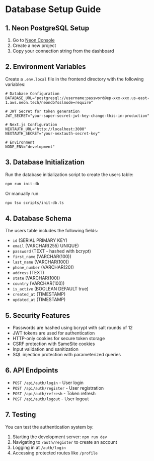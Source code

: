# Database Setup Guide

## 1. Neon PostgreSQL Setup

1. Go to [Neon Console](https://console.neon.tech/)
2. Create a new project
3. Copy your connection string from the dashboard

## 2. Environment Variables

Create a `.env.local` file in the frontend directory with the following variables:

```env
# Database Configuration
DATABASE_URL="postgresql://username:password@ep-xxx-xxx.us-east-1.aws.neon.tech/neondb?sslmode=require"

# JWT Secret for token generation
JWT_SECRET="your-super-secret-jwt-key-change-this-in-production"

# Next.js Configuration
NEXTAUTH_URL="http://localhost:3000"
NEXTAUTH_SECRET="your-nextauth-secret-key"

# Environment
NODE_ENV="development"
```

## 3. Database Initialization

Run the database initialization script to create the users table:

```bash
npm run init-db
```

Or manually run:

```bash
npx tsx scripts/init-db.ts
```

## 4. Database Schema

The users table includes the following fields:

- `id` (SERIAL PRIMARY KEY)
- `email` (VARCHAR(255) UNIQUE)
- `password` (TEXT - hashed with bcrypt)
- `first_name` (VARCHAR(100))
- `last_name` (VARCHAR(100))
- `phone_number` (VARCHAR(20))
- `address` (TEXT)
- `state` (VARCHAR(100))
- `country` (VARCHAR(100))
- `is_active` (BOOLEAN DEFAULT true)
- `created_at` (TIMESTAMP)
- `updated_at` (TIMESTAMP)

## 5. Security Features

- Passwords are hashed using bcrypt with salt rounds of 12
- JWT tokens are used for authentication
- HTTP-only cookies for secure token storage
- CSRF protection with SameSite cookies
- Input validation and sanitization
- SQL injection protection with parameterized queries

## 6. API Endpoints

- `POST /api/auth/login` - User login
- `POST /api/auth/register` - User registration
- `POST /api/auth/refresh` - Token refresh
- `POST /api/auth/logout` - User logout

## 7. Testing

You can test the authentication system by:

1. Starting the development server: `npm run dev`
2. Navigating to `/auth/register` to create an account
3. Logging in at `/auth/login`
4. Accessing protected routes like `/profile`
